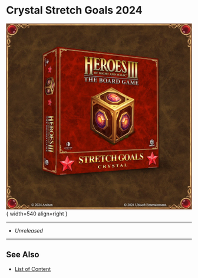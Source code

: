 # Crystal Stretch Goals 2024

![Crystal Stretch Goals 2024](../assets/content-crystal_stretch_goals-box.webp){ width=540 align=right }
___
- *Unreleased*
___


## See Also

- [List of Content](index.md)
